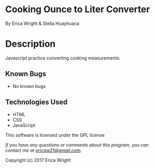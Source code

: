 # **Cooking Ounce to Liter Converter**
By Erica Wright & Stella Huayhuaca

# Description
Javascript practice converting cooking measurements.

## Known Bugs
* No known bugs

## Technologies Used
* HTML
* CSS
* JavaScript

This software is licensed under the GPL license

_If you have any questions or comments about this program, you can contact me at [ericaw21@gmail.com](mailto:ericaw21@gmail.com)._

Copyright (c) 2017 Erica Wright
